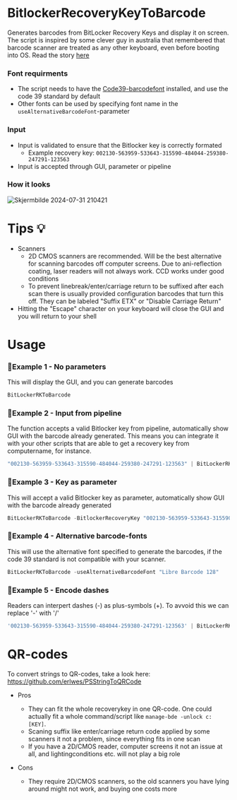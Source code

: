 # BitlockerRecoveryKeyToBarcode
Generates barcodes from BitLocker Recovery Keys and display it on screen. The script is inspired by some clever guy in australia that remembered that barcode scanner are treated as any other keyboard, even before booting into OS. Read the story [here](https://www.theregister.com/2024/07/25/crowdstrike_remediation_with_barcode_scanner/)

### Font requirments
* The script needs to have the [Code39-barcodefont](https://www.dafont.com/code39.font) installed, and use the code 39 standard by default
* Other fonts can be used by specifying font name in the `useAlternativeBarcodeFont`-parameter

### Input
* Input is validated to ensure that the Bitlocker key is correctly formated
  * Example recovery key: `002130-563959-533643-315590-484044-259380-247291-123563`
* Input is accepted through GUI, parameter or pipeline

### How it looks
![Skjermbilde 2024-07-31 210421](https://github.com/user-attachments/assets/f3425823-f59f-4059-bf48-153f307c7a33)

# Tips 💡
* Scanners
  * 2D CMOS scanners are recommended. Will be the best alternative for scanning barcodes off computer screens. Due to ani-reflection coating, laser readers will not always work. CCD works under good conditions
  * To prevent  linebreak/enter/carriage return to be suffixed after each scan there is usually provided configuration barcodes that turn this off. They can be labeled "Suffix ETX" or "Disable Carriage Return"
* Hitting the "Escape" character on your keyboard will close the GUI and you will return to your shell


# Usage

### 🔵Example 1 - No parameters
This will display the GUI, and you can generate barcodes
```PowerShell
BitLockerRKToBarcode
```

### 🔵Example 2 - Input from pipeline
The function accepts a valid Bitlocker key from pipeline, automatically show GUI with the barcode already generated.
This means you can integrate it with your other scripts that are able to get a recovery key from computername, for instance.
```PowerShell
"002130-563959-533643-315590-484044-259380-247291-123563" | BitLockerRKToBarcode
```

### 🔵Example 3 - Key as parameter
This will accept a valid Bitlocker key as parameter, automatically show GUI with the barcode already generated
```PowerShell
BitLockerRKToBarcode -BitlockerRecoveryKey "002130-563959-533643-315590-484044-259380-247291-123563"
```

### 🔵Example 4 - Alternative barcode-fonts
This will use the alternative font specified to generate the barcodes, if the code 39 standard is not compatible with your scanner.
```PowerShell
BitLockerRKToBarcode -useAlternativeBarcodeFont "Libre Barcode 128"
```

### 🔵Example 5 - Encode dashes
Readers can interpert dashes (-) as plus-symbols (+). To avvoid this we can replace '-' with '/'
```PowerShell
'002130-563959-533643-315590-484044-259380-247291-123563' | BitLockerRKToBarcode -EncodeDashes
```

# QR-codes

To convert strings to QR-codes, take a look here: https://github.com/erlwes/PSStringToQRCode

* Pros
  * They can fit the whole recoverykey in one QR-code. One could actually fit a whole command/script like `manage-bde -unlock c: [KEY]`.
  * Scaning suffix like enter/carriage return code applied by some scanners it not a problem, since everything fits in one scan
  * If you have a 2D/CMOS reader, computer screens it not an issue at all, and lightingconditions etc. will not play a big role

* Cons
  * They require 2D/CMOS scanners, so the old scanners you have lying around might not work, and buying one costs more
